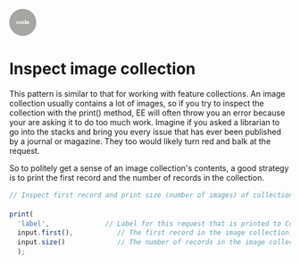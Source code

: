 ![code](../../images/code.png)  

# Inspect image collection     

This pattern is similar to that for working with feature collections. An image collection usually contains a lot of images, so if you try to inspect the collection with the print() method, EE will often throw you an error because your are asking it to do too much work. Imagine if you asked a librarian to go into the stacks and bring you every issue that has ever been published by a journal or magazine. They too would likely turn red and balk at the request.  

So to politely get a sense of an image collection's contents, a good strategy is to print the first record and the number of records in the collection.   

```js
// Inspect first record and print size (number of images) of collection.

print(
  'label',              // Label for this request that is printed to Console.
  input.first(),           // The first record in the image collection.
  input.size()             // The number of records in the image collection.  
  );

```
